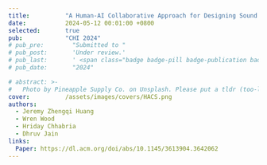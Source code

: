 ```yaml
---
title:          "A Human-AI Collaborative Approach for Designing Sound Awareness Systems"
date:           2024-05-12 00:01:00 +0800
selected:       true
pub:            "CHI 2024"
# pub_pre:        "Submitted to "
# pub_post:       'Under review.'
# pub_last:       ' <span class="badge badge-pill badge-publication badge-success">Spotlight</span>'
# pub_date:       "2024"

# abstract: >-
#   Photo by Pineapple Supply Co. on Unsplash. Please put a tldr (too-long-didnt-read, 1~2 sentences) of your publication here. It is not recommended to put the actual abstract here because it is usually too long to fit in. $\LaTeX$ is supported. $a=b+c$.
cover:          /assets/images/covers/HACS.png
authors:
  - Jeremy Zhengqi Huang
  - Wren Wood
  - Hriday Chhabria
  - Dhruv Jain
links:
  Paper: https://dl.acm.org/doi/abs/10.1145/3613904.3642062
---
```

